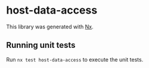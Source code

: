 # host-data-access

This library was generated with [Nx](https://nx.dev).

## Running unit tests

Run `nx test host-data-access` to execute the unit tests.
